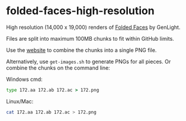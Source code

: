 # folded-faces-high-resolution

High resolution (14,000 x 19,000) renders of [Folded Faces](https://opensea.io/collection/foldedfaces) by GenLight.

Files are split into maximum 100MB chunks to fit within GitHub limits.

Use the [website](https://octal-crypto.github.io/folded-faces-high-resolution) to combine the chunks into a single PNG file.

Alternatively, use `get-images.sh` to generate PNGs for all pieces. Or combine the chunks on the command line:

Windows cmd:
```cmd
type 172.aa 172.ab 172.ac > 172.png
```

Linux/Mac:
```sh
cat 172.aa 172.ab 172.ac > 172.png
```
